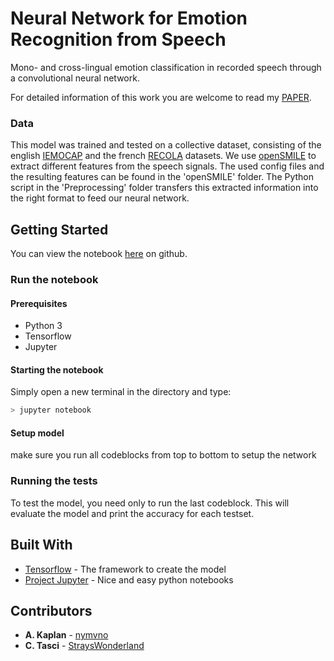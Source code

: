 # Neural Network for Emotion Recognition from Speech

Mono- and cross-lingual emotion classification in recorded speech through a convolutional neural network.

For detailed information of this work you are welcome to read my [PAPER](https://github.com/StrohmFn/Language-independent-Emotion-Recognition-from-Speech/blob/master/language-independent-emotion.pdf).

### Data
This model was trained and tested on a collective dataset, 
consisting of the english [IEMOCAP](https://sail.usc.edu/iemocap/)
and the french [RECOLA](http://diuf.unifr.ch/diva/recola/index.html) datasets.
We use [openSMILE](https://mediatum.ub.tum.de/doc/1082431/1082431.pdf) to extract different features from the speech signals.
The used config files and the resulting features can be found in the 'openSMILE' folder.
The Python script in the 'Preprocessing' folder transfers this extracted information into the right format to feed our neural network.

## Getting Started
You can view the notebook [here](https://github.com/StrohmFn/Language-independent-Emotion-Recognition-from-Speech/blob/master/CNN%20SpeechRecognition.ipynb) on github. 
### Run the notebook
#### Prerequisites
- Python 3
- Tensorflow
- Jupyter

#### Starting the notebook
Simply open a new terminal in the directory and type:
```bash
> jupyter notebook
```
#### Setup model
make sure you run all codeblocks from top to bottom to setup the network

### Running the tests
To test the model, you need only to run the last codeblock.
This will evaluate the model and print the accuracy for each testset.


## Built With

* [Tensorflow](https://www.tensorflow.org/) - The framework to create the model
* [Project Jupyter](https://jupyter.org/) - Nice and easy python notebooks


## Contributors

* **A. Kaplan** - [nymvno](https://github.com/nymvno)
* **C. Tasci** - [StraysWonderland](https://github.com/StraysWonderland)

